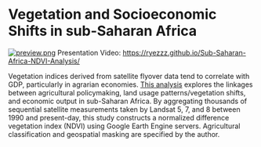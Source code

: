 # Vegetation and Socioeconomic Shifts in sub-Saharan Africa

[![preview.png](https://ryezzz.github.io/Sub-Saharan-Africa-NDVI-Analysis/preview.png)](https://ryezzz.github.io/Sub-Saharan-Africa-NDVI-Analysis/)
Presentation Video: https://ryezzz.github.io/Sub-Saharan-Africa-NDVI-Analysis/

Vegetation indices derived from satellite flyover data tend to correlate with GDP, particularly in agrarian economies. [This analysis](https://ryezzz.github.io/data_viz_thesis/thesis_versions/presentation1/) explores the linkages between agricultural policymaking, land usage patterns/vegetation shifts, and economic output in sub-Saharan Africa. By aggregating thousands of sequential satellite measurements taken by Landsat 5, 7, and 8 between 1990 and present-day, this study constructs a normalized difference vegetation index (NDVI) using Google Earth Engine servers. Agricultural classification and geospatial masking are specified by the author.
